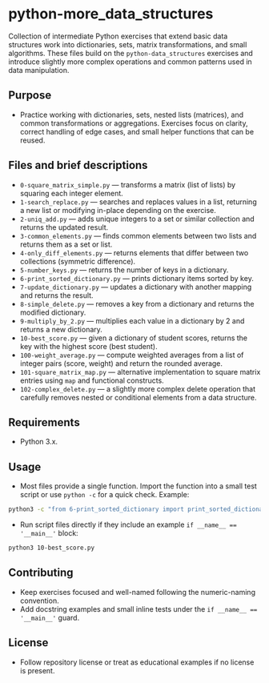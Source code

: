 # python-more_data_structures

Collection of intermediate Python exercises that extend basic data structures work into dictionaries, sets, matrix transformations, and small algorithms. These files build on the `python-data_structures` exercises and introduce slightly more complex operations and common patterns used in data manipulation.

## Purpose
- Practice working with dictionaries, sets, nested lists (matrices), and common transformations or aggregations. Exercises focus on clarity, correct handling of edge cases, and small helper functions that can be reused.

## Files and brief descriptions
- `0-square_matrix_simple.py` — transforms a matrix (list of lists) by squaring each integer element.
- `1-search_replace.py` — searches and replaces values in a list, returning a new list or modifying in-place depending on the exercise.
- `2-uniq_add.py` — adds unique integers to a set or similar collection and returns the updated result.
- `3-common_elements.py` — finds common elements between two lists and returns them as a set or list.
- `4-only_diff_elements.py` — returns elements that differ between two collections (symmetric difference).
- `5-number_keys.py` — returns the number of keys in a dictionary.
- `6-print_sorted_dictionary.py` — prints dictionary items sorted by key.
- `7-update_dictionary.py` — updates a dictionary with another mapping and returns the result.
- `8-simple_delete.py` — removes a key from a dictionary and returns the modified dictionary.
- `9-multiply_by_2.py` — multiplies each value in a dictionary by 2 and returns a new dictionary.
- `10-best_score.py` — given a dictionary of student scores, returns the key with the highest score (best student).
- `100-weight_average.py` — compute weighted averages from a list of integer pairs (score, weight) and return the rounded average.
- `101-square_matrix_map.py` — alternative implementation to square matrix entries using `map` and functional constructs.
- `102-complex_delete.py` — a slightly more complex delete operation that carefully removes nested or conditional elements from a data structure.

## Requirements
- Python 3.x.

## Usage
- Most files provide a single function. Import the function into a small test script or use `python -c` for a quick check. Example:

```bash
python3 -c "from 6-print_sorted_dictionary import print_sorted_dictionary; print_sorted_dictionary({'b': 2, 'a': 1})"
```

- Run script files directly if they include an example `if __name__ == '__main__'` block:

```bash
python3 10-best_score.py
```

## Contributing
- Keep exercises focused and well-named following the numeric-naming convention.
- Add docstring examples and small inline tests under the `if __name__ == '__main__'` guard.

## License
- Follow repository license or treat as educational examples if no license is present.
